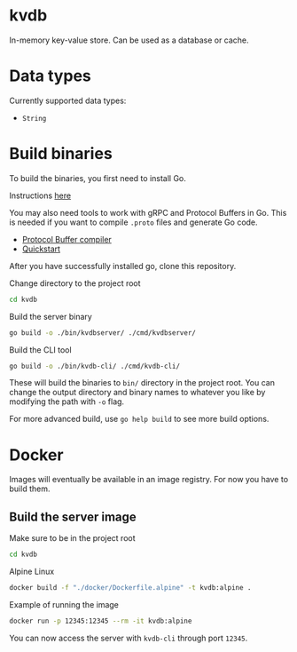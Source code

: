 # kvdb
In-memory key-value store. Can be used as a database or cache.

# Data types

Currently supported data types:
- `String`

# Build binaries

To build the binaries, you first need to install Go.

Instructions [here](https://go.dev/doc/install)

You may also need tools to work with gRPC and Protocol Buffers in Go. This is needed if you want to compile `.proto` files and generate Go code.

- [Protocol Buffer compiler](https://github.com/protocolbuffers/protobuf#protobuf-compiler-installation)
- [Quickstart](https://grpc.io/docs/languages/go/quickstart/)

After you have successfully installed go, clone this repository.

Change directory to the project root
```bash
cd kvdb
```

Build the server binary
```bash
go build -o ./bin/kvdbserver/ ./cmd/kvdbserver/
```

Build the CLI tool
```bash
go build -o ./bin/kvdb-cli/ ./cmd/kvdb-cli/
```

These will build the binaries to `bin/` directory in the project root. You can change the output directory and binary names to whatever you like by modifying the path with `-o` flag.

For more advanced build, use `go help build` to see more build options.

# Docker

Images will eventually be available in an image registry. For now you have to build them.

## Build the server image

Make sure to be in the project root
```bash
cd kvdb
```
Alpine Linux
```bash
docker build -f "./docker/Dockerfile.alpine" -t kvdb:alpine .
```
Example of running the image
```bash
docker run -p 12345:12345 --rm -it kvdb:alpine
```

You can now access the server with `kvdb-cli` through port `12345`.
